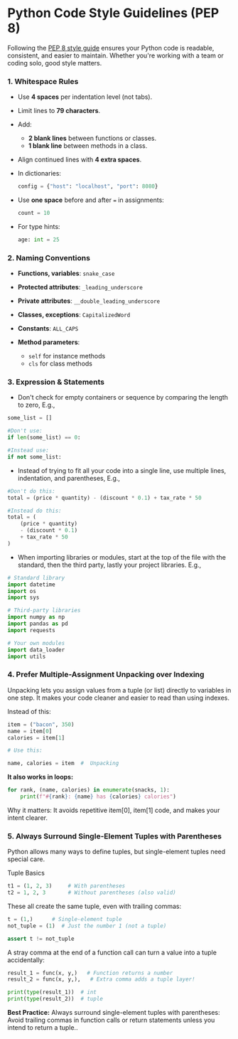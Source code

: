 # Python Code Style Guidelines (PEP 8)

Following the [PEP 8 style guide](https://www.python.org/dev/peps/pep-0008/) ensures your Python code is readable, consistent, and easier to maintain. Whether you're working with a team or coding solo, good style matters.


### 1. **Whitespace Rules**

* Use **4 spaces** per indentation level (not tabs).
* Limit lines to **79 characters**.
* Add:

  * **2 blank lines** between functions or classes.
  * **1 blank line** between methods in a class.
* Align continued lines with **4 extra spaces**.
* In dictionaries:

  ```python
  config = {"host": "localhost", "port": 8080}
  ```
* Use **one space** before and after `=` in assignments:

  ```python
  count = 10
  ```
* For type hints:

  ```python
  age: int = 25
  ```


### 2. **Naming Conventions**

* **Functions, variables**: `snake_case`
* **Protected attributes**: `_leading_underscore`
* **Private attributes**: `__double_leading_underscore`
* **Classes, exceptions**: `CapitalizedWord`
* **Constants**: `ALL_CAPS`
* **Method parameters**:

  * `self` for instance methods
  * `cls` for class methods


### 3. **Expression & Statements**

* Don't check for empty containers or sequence by comparing the length to zero, E.g., 

```python
some_list = []

#Don't use:
if len(some_list) == 0:

#Instead use:
if not some_list:
```

* Instead of trying to fit all your code into a single line, use multiple lines, indentation, and parentheses, E.g.,

```python
#Don't do this:
total = (price * quantity) - (discount * 0.1) + tax_rate * 50

#Instead do this:
total = (
    (price * quantity)
    - (discount * 0.1)
    + tax_rate * 50
)
```

* When importing libraries or modules, start at the top of the file with the standard, then the third party, lastly your project libraries. E.g., 

```python
# Standard library
import datetime
import os
import sys

# Third-party libraries
import numpy as np
import pandas as pd
import requests

# Your own modules
import data_loader
import utils
```

### 4. **Prefer Multiple-Assignment Unpacking over Indexing**

Unpacking lets you assign values from a tuple (or list) directly to variables in one step. It makes your code cleaner and easier to read than using indexes.

Instead of this:

```python
item = ("bacon", 350)
name = item[0]
calories = item[1]

# Use this:

name, calories = item  #  Unpacking
```

**It also works in loops:**

```python
for rank, (name, calories) in enumerate(snacks, 1):
    print(f"#{rank}: {name} has {calories} calories")
```
Why it matters: It avoids repetitive item[0], item[1] code, and makes your intent clearer.

### 5. **Always Surround Single-Element Tuples with Parentheses**
Python allows many ways to define tuples, but single-element tuples need special care.

Tuple Basics
```python
t1 = (1, 2, 3)     # With parentheses
t2 = 1, 2, 3       # Without parentheses (also valid)
```
These all create the same tuple, even with trailing commas:

```python
t = (1,)      # Single-element tuple
not_tuple = (1)  # Just the number 1 (not a tuple)

assert t != not_tuple
```
A stray comma at the end of a function call can turn a value into a tuple accidentally:

```python
result_1 = func(x, y,)   # Function returns a number
result_2 = func(x, y,),   # Extra comma adds a tuple layer!

print(type(result_1))  # int
print(type(result_2))  # tuple
```
**Best Practice:**
Always surround single-element tuples with parentheses:
Avoid trailing commas in function calls or return statements unless you intend to return a tuple..
